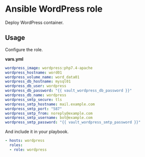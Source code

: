 # Ansible WordPress role

Deploy WordPress container.

## Usage

Configure the role.

**vars.yml**

```yml
wordpress_image: wordpress:php7.4-apache
wordpress_hostname: word01
wordpress_volume_name: word_data01
wordpress_db_hostname: mysql01
wordpress_db_user: wordpress
wordpress_db_password: "{{ vault_wordpress_db_password }}"
wordpress_db_name: wordpress
wordpress_smtp_secure: tls
wordpress_smtp_hostname: mail.example.com
wordpress_smtp_port: "587"
wordpress_smtp_from: noreply@example.com
wordpress_smtp_username: bot@example.com
wordpress_smtp_password: "{{ vault_wordpress_smtp_password }}"
```

And include it in your playbook.

```yml
- hosts: wordpress
  roles:
  - role: wordpress
```
